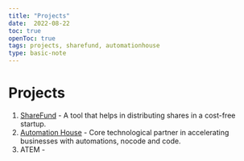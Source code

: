 ```yaml
---
title: "Projects"
date:  2022-08-22
toc: true
openToc: true
tags: projects, sharefund, automationhouse
type: basic-note
---
```

# Projects
1. [ShareFund](PROJECTS/SHAREFUND/ShareFund) - A tool that helps in distributing shares in a cost-free startup.
2. [Automation House](PROJECTS/AH/AutomationHouse) - Core technological partner in accelerating businesses with automations, nocode and code.
3. ATEM - 
